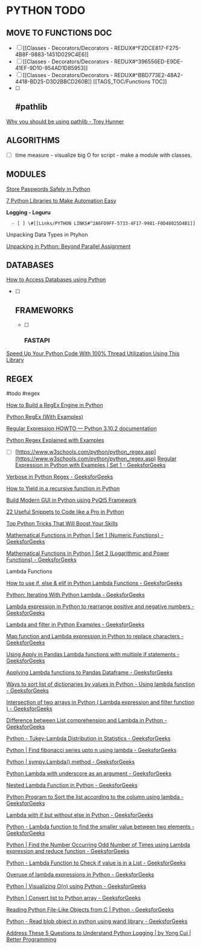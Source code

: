 # PYTHON TODO

## MOVE TO FUNCTIONS DOC

   - [ ] [[Classes - Decorators/Decorators - REDUX#^F2DCE817-F275-4B8F-9883-1451D029C4E6]]
   - [ ] [[Classes - Decorators/Decorators - REDUX#^396556ED-E9DE-41EF-9D10-954AD1D85953]]
- [ ] [[Classes - Decorators/Decorators - REDUX#^BBD773E2-48A2-4418-BD25-D3D2BBCD260B]] [[TAGS_TOC/Functions TOC]]
- [ ] ## \#pathlib
[Why you should be using pathlib - Trey Hunner](https://treyhunner.com/2018/12/why-you-should-be-using-pathlib/)

## ALGORITHMS

   - [ ] time measure - visualize big O for script - make a module with classes.

## MODULES

[Store Passwords Safely in Python](https://python.plainenglish.io/store-passwords-safely-in-python-e38a8c0c8618)

[7 Python Libraries to Make Automation Easy](https://python.plainenglish.io/7-python-libraries-to-make-automation-easy-aea8fb6562a7)

   **Logging - Loguru**

      - [ ] \#[[Links/PYTHON LINKS#^2A6FD9FF-5733-4F17-9981-F0D48025D4B1]]

Unpacking Data Types in Ptyhon

[Unpacking in Python: Beyond Parallel Assignment](https://stackabuse.com/unpacking-in-python-beyond-parallel-assignment/)

## DATABASES

[How to Access Databases using Python](https://medium.com/@jitendraballa2015/how-to-access-databases-using-python-8535edfddd51)

- [ ] ## FRAMEWORKS
   - [ ] ### FASTAPI
[Speed Up Your Python Code With 100% Thread Utilization Using This Library](https://betterprogramming.pub/speed-up-your-python-code-with-100-thread-utilization-using-this-library-31378a45f0ec)

## REGEX

\#todo #regex

[How to Build a RegEx Engine in Python](https://python.plainenglish.io/how-to-build-a-regex-engine-in-python-535bef84d1f7)

[Python RegEx (With Examples)](https://www.programiz.com/python-programming/regex)

[Regular Expression HOWTO — Python 3.10.2 documentation](https://docs.python.org/3/howto/regex.html#regex-howto)

[Python Regex Explained with Examples](https://www.mssqltips.com/sqlservertip/7090/python-regex-examples/)

- [ ] [https://www.w3schools.com/python/python_regex.asp](https://www.w3schools.com/python/python_regex.asp)
[Regular Expression in Python with Examples | Set 1 - GeeksforGeeks](https://www.geeksforgeeks.org/regular-expression-python-examples-set-1/)

[Verbose in Python Regex - GeeksforGeeks](https://www.geeksforgeeks.org/verbose-in-python-regex/?ref=lbp)

[How to Yield in a recursive function in Python](https://stackoverflow.com/questions/52725568/how-to-yield-in-a-recursive-function-in-python/52725662)

[Build Modern GUI in Python using PyQt5 Framework](https://python.plainenglish.io/build-modern-gui-in-python-using-pyqt5-framework-d3398beeb555)

[22 Useful Snippets to Code like a Pro in Python](https://python.plainenglish.io/22-useful-snippets-to-code-like-a-pro-in-python-1d0dcaacac69)

[Top Python Tricks That Will Boost Your Skills](https://python.plainenglish.io/top-python-tricks-that-will-boost-your-skills-c55e8268ca5f)

[Mathematical Functions in Python | Set 1 (Numeric Functions) - GeeksforGeeks](https://www.geeksforgeeks.org/mathematical-functions-python-set-1-numeric-functions/?ref=rp)

[Mathematical Functions in Python | Set 2 (Logarithmic and Power Functions) - GeeksforGeeks](https://www.geeksforgeeks.org/mathematical-functions-python-set-2-logarithmic-power-functions/?ref=rp)

Lambda Functions

[How to use if, else & elif in Python Lambda Functions - GeeksforGeeks](https://www.geeksforgeeks.org/how-to-use-if-else-elif-in-python-lambda-functions/?ref=rp)

[Python: Iterating With Python Lambda - GeeksforGeeks](https://www.geeksforgeeks.org/python-iterating-with-python-lambda/?ref=rp)

[Lambda expression in Python to rearrange positive and negative numbers - GeeksforGeeks](https://www.geeksforgeeks.org/lambda-expression-python-rearrange-positive-negative-numbers/?ref=rp)

[Lambda and filter in Python Examples - GeeksforGeeks](https://www.geeksforgeeks.org/lambda-filter-python-examples/?ref=rp)

[Map function and Lambda expression in Python to replace characters - GeeksforGeeks](https://www.geeksforgeeks.org/map-function-lambda-expression-python-replace-characters/?ref=rp)

[Using Apply in Pandas Lambda functions with multiple if statements - GeeksforGeeks](https://www.geeksforgeeks.org/using-apply-in-pandas-lambda-functions-with-multiple-if-statements/?ref=rp)

[Applying Lambda functions to Pandas Dataframe - GeeksforGeeks](https://www.geeksforgeeks.org/applying-lambda-functions-to-pandas-dataframe/?ref=rp)

[Ways to sort list of dictionaries by values in Python - Using lambda function - GeeksforGeeks](https://www.geeksforgeeks.org/ways-sort-list-dictionaries-values-python-using-lambda-function/?ref=rp)

[Intersection of two arrays in Python ( Lambda expression and filter function ) - GeeksforGeeks](https://www.geeksforgeeks.org/intersection-two-arrays-python-lambda-expression-filter-function/?ref=rp)

[Difference between List comprehension and Lambda in Python - GeeksforGeeks](https://www.geeksforgeeks.org/difference-between-list-comprehension-and-lambda-in-python/?ref=rp)

[Python - Tukey-Lambda Distribution in Statistics - GeeksforGeeks](https://www.geeksforgeeks.org/python-tukey-lamdba-distribution-in-statistics/?ref=rp)

[Python | Find fibonacci series upto n using lambda - GeeksforGeeks](https://www.geeksforgeeks.org/python-find-fibonacci-series-upto-n-using-lambda/?ref=rp)

[Python | sympy.Lambda() method - GeeksforGeeks](https://www.geeksforgeeks.org/python-sympy-lambda-method/?ref=rp)

[Python Lambda with underscore as an argument - GeeksforGeeks](https://www.geeksforgeeks.org/python-lambda-with-underscore-as-an-argument/?ref=rp)

[Nested Lambda Function in Python - GeeksforGeeks](https://www.geeksforgeeks.org/nested-lambda-function-in-python/?ref=rp)

[Python Program to Sort the list according to the column using lambda - GeeksforGeeks](https://www.geeksforgeeks.org/python-program-to-sort-the-list-according-to-the-column-using-lambda/?ref=rp)

[Lambda with if but without else in Python - GeeksforGeeks](https://www.geeksforgeeks.org/lambda-with-if-but-without-else-in-python/?ref=rp)

[Python - Lambda function to find the smaller value between two elements - GeeksforGeeks](https://www.geeksforgeeks.org/python-lambda-function-to-find-the-smaller-value-between-two-elements/?ref=rp)

[Python | Find the Number Occurring Odd Number of Times using Lambda expression and reduce function - GeeksforGeeks](https://www.geeksforgeeks.org/python-find-number-occurring-odd-number-times-using-lambda-expression-reduce-function/?ref=rp)

[Python - Lambda Function to Check if value is in a List - GeeksforGeeks](https://www.geeksforgeeks.org/python-lambda-function-to-check-if-value-is-in-a-list/?ref=rp)

[Overuse of lambda expressions in Python - GeeksforGeeks](https://www.geeksforgeeks.org/overuse-of-lambda-expressions-in-python/?ref=rp)

   [Python | Visualizing O(n) using Python - GeeksforGeeks](https://www.geeksforgeeks.org/python-visualizing-on-using-python/?ref=rp)

   [Python | Convert list to Python array - GeeksforGeeks](https://www.geeksforgeeks.org/python-convert-list-to-python-array/?ref=rp)

   [Reading Python File-Like Objects from C | Python - GeeksforGeeks](https://www.geeksforgeeks.org/reading-python-file-like-objects-from-c-python/?ref=rp)

   [Python - Read blob object in python using wand library - GeeksforGeeks](https://www.geeksforgeeks.org/python-read-blob-object-in-python-using-wand-library/?ref=rp)

   [Address These 5 Questions to Understand Python Logging | by Yong Cui | Better Programming](https://betterprogramming.pub/address-these-5-questions-to-understand-python-logging-e8a45718819)

